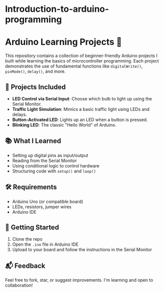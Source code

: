 # Introduction-to-arduino-programming
# Arduino Learning Projects 🚀

This repository contains a collection of beginner-friendly Arduino projects I built while learning the basics of microcontroller programming. Each project demonstrates the use of fundamental functions like `digitalWrite()`, `pinMode()`, `delay()`, and more.

## 🔧 Projects Included
- **LED Control via Serial Input**: Choose which bulb to light up using the Serial Monitor.
- **Traffic Light Simulation**: Mimics a basic traffic light using LEDs and delays.
- **Button-Activated LED**: Lights up an LED when a button is pressed.
- **Blinking LED**: The classic "Hello World" of Arduino.

## 📚 What I Learned
- Setting up digital pins as input/output
- Reading from the Serial Monitor
- Using conditional logic to control hardware
- Structuring code with `setup()` and `loop()`

## 🛠️ Requirements
- Arduino Uno (or compatible board)
- LEDs, resistors, jumper wires
- Arduino IDE

## 🚀 Getting Started
1. Clone the repo
2. Open the `.ino` file in Arduino IDE
3. Upload to your board and follow the instructions in the Serial Monitor

## 📬 Feedback
Feel free to fork, star, or suggest improvements. I'm learning and open to collaboration!
